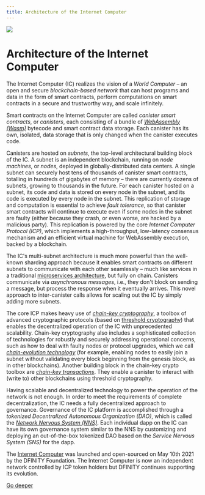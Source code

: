 ```yaml
---
title: Architecture of the Internet Computer
---
```


![](/img/how-it-works/ic-architecture.jpg)

# Architecture of the Internet Computer

The Internet Computer (IC) realizes the vision of a *World Computer* – an open and secure *blockchain-based network* that can host programs and data in the form of smart contracts, perform computations on smart contracts in a secure and trustworthy way, and scale infinitely.

Smart contracts on the Internet Computer are called *canister smart contracts*, or *canisters*, each consisting of a bundle of [*WebAssembly (Wasm)*](https://en.wikipedia.org/wiki/WebAssembly) bytecode and smart contract data storage.
Each canister has its own, isolated, data storage that is only changed when the canister executes code.

Canisters are hosted on *subnets*, the top-level architectural building block of the IC.
A subnet is an independent blockchain, running on *node machines*, or *nodes*, deployed in globally-distributed data centers.
A single subnet can securely host tens of thousands of canister smart contracts, totalling in hundreds of gigabytes of memory – there are currently dozens of subnets, growing to thousands in the future.
For each canister hosted on a subnet, its code and data is stored on every node in the subnet, and its code is executed by every node in the subnet.
This replication of storage and computation is essential to achieve *fault tolerance*, so that canister smart contracts will continue to execute even if some nodes in the subnet are faulty (either because they crash, or even worse, are hacked by a malicious party).
This replication is powered by the core *Internet Computer Protocol (ICP)*, which implements a high-throughput, low-latency consensus mechanism and an efficient virtual machine for WebAssembly execution, backed by a blockchain.

The IC's multi-subnet architecture is much more powerful than the well-known sharding approach because it enables smart contracts on different subnets to communicate with each other seamlessly – much like services in a traditional [microservices architecture]( https://en.wikipedia.org/wiki/Microservices), but fully on chain.
Canisters communicate via *asynchronous messages*, i.e., they don't block on sending a message, but process the response when it eventually arrives. 
This novel approach to inter-canister calls allows for scaling out the IC by simply adding more subnets.

The core ICP makes heavy use of [*chain-key cryptography*](https://internetcomputer.org/how-it-works/#Chain-key-cryptography), a toolbox of advanced cryptographic protocols (based on [threshold cryptography](https://en.wikipedia.org/wiki/Threshold_cryptosystem)) that enables the decentralized operation of the IC with unprecedented scalability.
Chain-key cryptography also includes a sophisticated collection of technologies for robustly and securely addressing operational concerns, such as how to deal with faulty nodes or protocol upgrades, which we call [*chain-evolution technology*](https://internetcomputer.org/how-it-works/#Chain-evolution-technology) 
(for example, enabling nodes to easily join a subnet without validating every block beginning from the genesis block, as in other blockchains).
Another building block in the chain-key crypto toolbox are [*chain-key transactions*](https://internetcomputer.org/how-it-works/#Chain-key-transactions).
They enable a canister to interact with (write to) other blockchains using threshold cryptography.

Having scalable and decentralized technology to power the operation of the network is not enough.
In order to meet the requirements of complete decentralization, the IC needs a fully decentralized approach to governance.
Governance of the IC platform is accomplished through a *tokenized Decentralized Autonomous Organization (DAO)*, which is called the [*Network Nervous System (NNS)*](https://internetcomputer.org/how-it-works/#Network-nervous-system).
Each individual dapp on the IC can have its own governance system similar to the NNS by customizing and deploying an out-of-the-box tokenized DAO based on the *Service Nervous System (SNS)* for the dapp.

The [Internet Computer](https://dashboard.internetcomputer.org/) was launched and open-sourced on May 10th 2021 by the DFINITY Foundation. The Internet Computer is now an independent network controlled by ICP token holders but DFINITY continues supporting its evolution.

[Go deeper](/how-it-works/architecture-of-the-internet-computer/)

